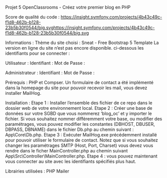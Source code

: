 Projet 5 OpenClassrooms - Créez votre premier blog en PHP

Score de qualité du code :
https://insight.symfony.com/projects/4b43c49c-f1d8-462b-b128-23b5b30f0544/big.svghttps://insight.symfony.com/projects/4b43c49c-f1d8-462b-b128-23b5b30f0544/big.svg

Informations :
Thème du site choisi : Sneat - Free Bootstrap 5 Template
La version en ligne du site n’est pas encore disponible.
ci-dessous les identifiants pour se connecter :


Utilisateur :
Identifiant :
Mot de Passe :


Administrateur :
Identifiant :
Mot de Passe :


Prérequis :
PHP et Compser. 
Un formulaire de contact a été implémenté dans la homepage du site pour pouvoir recevoir les mail, vous devez installer MailHog.


Installation :
Etape 1 : Installer l’ensemble des fichier de ce repo dans le dossier web de votre environnement local.
Etape 2 : Créer une base de données sur votre SGBD que vous nommerez ‘blog_oc’ et y importer le fichier. Si vous souhaitez nommer différemment votre base, ou modifier des paramétrages, vous pouvez modifier les constantes (DBHOST, DBUSER, DBPASS, DBNAME) dans le fichier Db.php au chemin suivant : App\Core\Db.php.
Etape 3 : Exécuter MailHog.exe précédemment installé pour pouvoir utiliser le formulaire de contact. Notez que si vous souhaitez changer les paramétrages SMTP (Host, Port, Charset) vous devez vous rendre dans le ficher MainController.php au chemin suivant App\Src\Controller\MainController.php.
Etape 4 : vous pouvez maintenant vous connecter au site avec les identifiants spécifiés plus haut.

Librairies utilisées :
PHP Mailer
